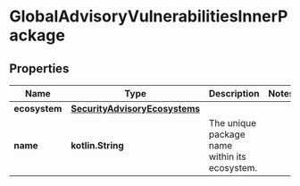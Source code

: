 
# GlobalAdvisoryVulnerabilitiesInnerPackage

## Properties
Name | Type | Description | Notes
------------ | ------------- | ------------- | -------------
**ecosystem** | [**SecurityAdvisoryEcosystems**](SecurityAdvisoryEcosystems.md) |  | 
**name** | **kotlin.String** | The unique package name within its ecosystem. | 



